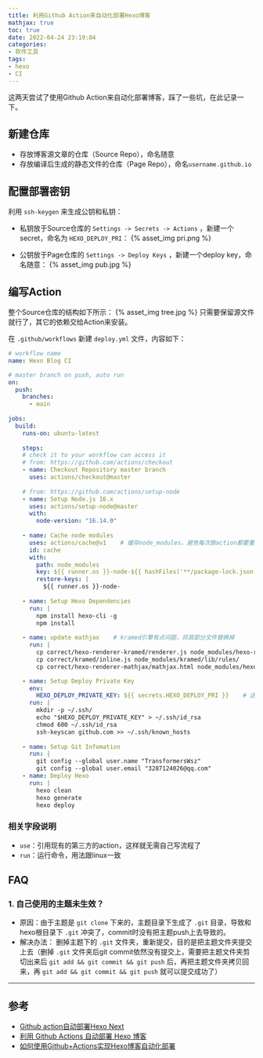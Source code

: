 ```yaml
---
title: 利用Github Action来自动化部署Hexo博客
mathjax: true
toc: true
date: 2022-04-24 23:19:04
categories:
- 软件工具
tags:
- hexo
- CI
---
```

这两天尝试了使用Github Action来自动化部署博客，踩了一些坑，在此记录一下。

<!--more-->

## 新建仓库
- 存放博客源文章的仓库（Source Repo），命名随意
- 存放编译后生成的静态文件的仓库（Page Repo），命名`username.github.io`

## 配置部署密钥
利用 `ssh-keygen` 来生成公钥和私钥：
- 私钥放于Source仓库的 `Settings -> Secrets -> Actions` ，新建一个secret，命名为 `HEXO_DEPLOY_PRI`：
{% asset_img pri.png %}

- 公钥放于Page仓库的 `Settings -> Deploy Keys` ，新建一个deploy key，命名随意：
{% asset_img pub.jpg %}


## 编写Action
整个Source仓库的结构如下所示：
{% asset_img tree.jpg %}
只需要保留源文件就行了，其它的依赖交给Action来安装。


在 `.github/workflows` 新建 `deploy.yml` 文件，内容如下：

```yaml
# workflow name
name: Hexo Blog CI

# master branch on push, auto run
on: 
  push:
    branches:
      - main
      
jobs:
  build: 
    runs-on: ubuntu-latest 
        
    steps:
    # check it to your workflow can access it
    # from: https://github.com/actions/checkout
    - name: Checkout Repository master branch
      uses: actions/checkout@master 
      
    # from: https://github.com/actions/setup-node  
    - name: Setup Node.js 16.x 
      uses: actions/setup-node@master
      with:
        node-version: "16.14.0"
    
    - name: Cache node modules
      uses: actions/cache@v1    # 缓存node_modules，避免每次跑action都要重新下载
      id: cache
      with:
        path: node_modules
        key: ${{ runner.os }}-node-${{ hashFiles('**/package-lock.json') }}
        restore-keys: |
          ${{ runner.os }}-node-
    
    - name: Setup Hexo Dependencies
      run: |
        npm install hexo-cli -g
        npm install
    
    - name: update mathjax    # kramed引擎有点问题，将其部分文件替换掉
      run: |
        cp correct/hexo-renderer-kramed/renderer.js node_modules/hexo-renderer-kramed/lib/
        cp correct/kramed/inline.js node_modules/kramed/lib/rules/
        cp correct/hexo-renderer-mathjax/mathjax.html node_modules/hexo-renderer-mathjax

    - name: Setup Deploy Private Key
      env:
        HEXO_DEPLOY_PRIVATE_KEY: ${{ secrets.HEXO_DEPLOY_PRI }}    # 这个就是Source仓库的私钥
      run: |
        mkdir -p ~/.ssh/
        echo "$HEXO_DEPLOY_PRIVATE_KEY" > ~/.ssh/id_rsa 
        chmod 600 ~/.ssh/id_rsa
        ssh-keyscan github.com >> ~/.ssh/known_hosts
        
    - name: Setup Git Infomation
      run: | 
        git config --global user.name "TransformersWsz"
        git config --global user.email "3287124026@qq.com"
    - name: Deploy Hexo 
      run: |
        hexo clean
        hexo generate 
        hexo deploy
```

### 相关字段说明
- `use`：引用现有的第三方的action，这样就无需自己写流程了
- `run`：运行命令，用法跟linux一致

## FAQ
### 1. 自己使用的主题未生效？
- 原因：由于主题是 `git clone` 下来的，主题目录下生成了 `.git` 目录，导致和 hexo根目录下 `.git` 冲突了，commit时没有把主题push上去导致的。
- 解决办法： 删掉主题下的 `.git` 文件夹，重新提交，目的是把主题文件夹提交上去（删掉 `.git` 文件夹后git commit依然没有提交上，需要把主题文件夹剪切出来后 `git add && git commit && git push` 后，再把主题文件夹拷贝回来，再 `git add && git commit && git push` 就可以提交成功了）


___

## 参考
- [Github action自动部署Hexo Next](https://blog.csdn.net/liuhp123/article/details/114040409)
- [利用 Github Actions 自动部署 Hexo 博客](https://sanonz.github.io/2020/deploy-a-hexo-blog-from-github-actions/)
- [如何使用Github+Actions实现Hexo博客自动化部署](https://sujie-168.top/2021/05/24/%E5%A6%82%E4%BD%95%E4%BD%BF%E7%94%A8Github-Actions%E5%AE%9E%E7%8E%B0Hexo%E5%8D%9A%E5%AE%A2%E8%87%AA%E5%8A%A8%E5%8C%96%E9%83%A8%E7%BD%B2/)

